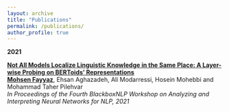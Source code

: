 ```yaml
---
layout: archive
title: "Publications"
permalink: /publications/
author_profile: true
---
```


<!-- {% if author.googlescholar %}
  You can also find my articles on <u><a href="{{author.googlescholar}}">my Google Scholar profile</a>.</u>
{% endif %} -->

<b>2021</b>

<b>[Not All Models Localize Linguistic Knowledge in the Same Place: A Layer-wise Probing on BERToids’ Representations](https://arxiv.org/abs/2109.05958)</b> <br>
<b><u>Mohsen Fayyaz</u></b>, Ehsan Aghazadeh, Ali Modarressi, Hosein Mohebbi and Mohammad Taher Pilehvar <br>
<i>In Proceedings of the Fourth BlackboxNLP Workshop on Analyzing and Interpreting Neural Networks for NLP, 2021</i>

<!-- {% include base_path %}

{% for post in site.publications reversed %}
  {% include archive-single.html %}
{% endfor %} -->
